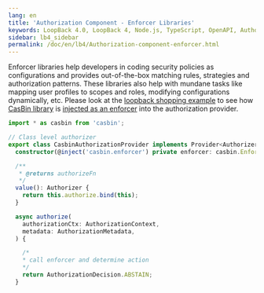 ```yaml
---
lang: en
title: 'Authorization Component - Enforcer Libraries'
keywords: LoopBack 4.0, LoopBack 4, Node.js, TypeScript, OpenAPI, Authorization
sidebar: lb4_sidebar
permalink: /doc/en/lb4/Authorization-component-enforcer.html
---
```


Enforcer libraries help developers in coding security policies as configurations
and provides out-of-the-box matching rules, strategies and authorization
patterns. These libraries also help with mundane tasks like mapping user
profiles to scopes and roles, modifying configurations dynamically, etc. Please
look at the
[loopback shopping example](https://github.com/strongloop/loopback4-example-shopping)
to see how [CasBin library](https://github.com/casbin/casbin) is
[injected as an enforcer](https://github.com/strongloop/loopback4-example-shopping/pull/231)
into the authorization provider.

```ts
import * as casbin from 'casbin';

// Class level authorizer
export class CasbinAuthorizationProvider implements Provider<Authorizer> {
  constructor(@inject('casbin.enforcer') private enforcer: casbin.Enforcer) {}

  /**
   * @returns authorizeFn
   */
  value(): Authorizer {
    return this.authorize.bind(this);
  }

  async authorize(
    authorizationCtx: AuthorizationContext,
    metadata: AuthorizationMetadata,
  ) {

    /*
    * call enforcer and determine action
    */
    return AuthorizationDecision.ABSTAIN;
  }
```
